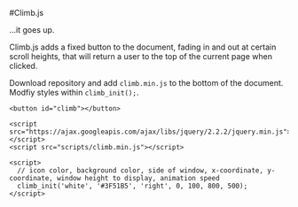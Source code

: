 #Climb.js

...it goes up.

Climb.js adds a fixed button to the document, fading in and out at certain scroll heights, that will return a user to the top of the current page when clicked.

Download repository and add `climb.min.js` to the bottom of the document. Modfiy styles within `climb_init();`.
    
    <button id="climb"></button>

    <script src="https://ajax.googleapis.com/ajax/libs/jquery/2.2.2/jquery.min.js"></script>
    <script src="scripts/climb.min.js"></script>

    <script>
      // icon color, background color, side of window, x-coordinate, y-coordinate, window height to display, animation speed
      climb_init('white', '#3F51B5', 'right', 0, 100, 800, 500);
    </script>
